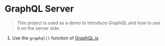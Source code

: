 # GraphQL Server

> This project is used as a demo to introduce GraphQL and how to use it on the server side.

1. Use the `graphql()` function of [GraphQL.js]

[graphql.js]: https://github.com/graphql/graphql-js
